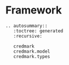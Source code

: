 # Framework

```{eval-rst}
.. autosummary::
   :toctree: generated
   :recursive:

   credmark
   credmark.model
   credmark.types
```
